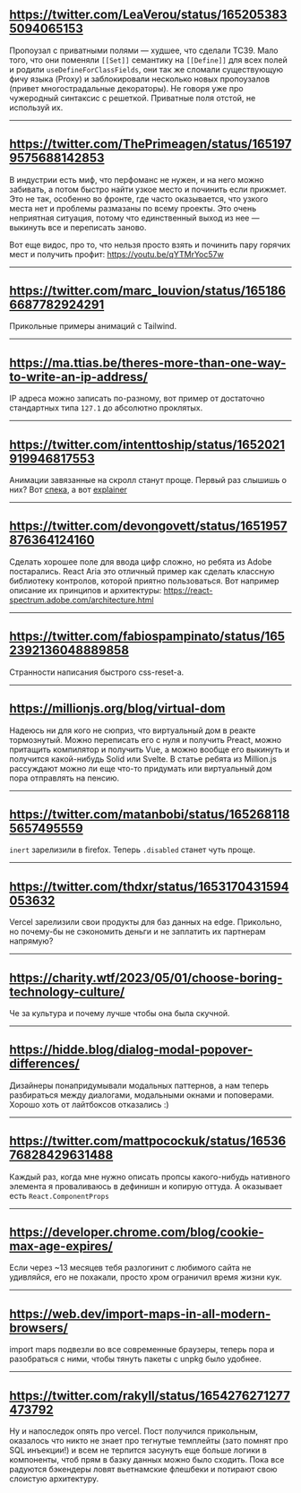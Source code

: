 ## https://twitter.com/LeaVerou/status/1652053835094065153

Пропоузал с приватными полями — худшее, что сделали TC39. Мало того, что они поменяли `[[Set]]` семантику на `[[Define]]` для всех полей и родили `useDefineForClassFields`, они так же сломали существующую фичу языка (Proxy) и заблокировали несколько новых пропоузалов (привет многострадальные декораторы). Не говоря уже про чужеродный синтаксис с решеткой. Приватные поля отстой, не используй их.

---

## https://twitter.com/ThePrimeagen/status/1651979575688142853

В индустрии есть миф, что перфоманс не нужен, и на него можно забивать, а потом быстро найти узкое место и починить если прижмет. Это не так, особенно во фронте, где часто оказывается, что узкого места нет и проблемы размазаны по всему проекты. Это очень неприятная ситуация, потому что единственный выход из нее — выкинуть все и переписать заново.

Вот еще видос, про то, что нельзя просто взять и починить пару горячих мест и получить профит: https://youtu.be/qYTMrYoc57w

---

## https://twitter.com/marc_louvion/status/1651866687782924291

Прикольные примеры анимаций с Tailwind.

---

## https://ma.ttias.be/theres-more-than-one-way-to-write-an-ip-address/

IP адреса можно записать по-разному, вот пример от достаточно стандартных типа `127.1` до абсолютно проклятых.

---

## https://twitter.com/intenttoship/status/1652021919946817553

Анимации завязанные на скролл станут проще. Первый раз слышишь о них? Вот [спека](https://drafts.csswg.org/scroll-animations-1/), а вот [explainer](https://github.com/w3c/csswg-drafts/blob/main/scroll-animations-1/EXPLAINER.md)

---

## https://twitter.com/devongovett/status/1651957876364124160

Сделать хорошее поле для ввода цифр сложно, но ребята из Adobe постарались. React Aria это отличный пример как сделать классную библиотеку контролов, которой приятно пользоваться. Вот например описание их принципов и архитектуры: https://react-spectrum.adobe.com/architecture.html

---

## https://twitter.com/fabiospampinato/status/1652392136048889858

Странности написания быстрого css-reset-а.

---

## https://millionjs.org/blog/virtual-dom

Надеюсь ни для кого не сюприз, что виртуальный дом в реакте тормознутый. Можно переписать его с нуля и получить Preact, можно притащить компилятор и получить Vue, а можно вообще его выкинуть и получится какой-нибудь Solid или Svelte. В статье ребята из Million.js рассуждают можно ли еще что-то придумать или виртуальный дом пора отправлять на пенсию.

---

## https://twitter.com/matanbobi/status/1652681185657495559

`inert` зарелизили в firefox. Теперь `.disabled` станет чуть проще.

---

## https://twitter.com/thdxr/status/1653170431594053632

Vercel зарелизили свои продукты для баз данных на edge. Прикольно, но почему-бы не сэкономить деньги и не заплатить их партнерам напрямую?

---

## https://charity.wtf/2023/05/01/choose-boring-technology-culture/

Че за культура и почему лучше чтобы она была скучной.

---

## https://hidde.blog/dialog-modal-popover-differences/

Дизайнеры понапридумывали модальных паттернов, а нам теперь разбираться между диалогами, модальными окнами и поповерами. Хорошо хоть от лайтбоксов отказались :)

---

## https://twitter.com/mattpocockuk/status/1653676828429631488

Каждый раз, когда мне нужно описать пропсы какого-нибудь нативного элемента я проваливаюсь в дефинишн и копирую оттуда. А оказывает есть `React.ComponentProps`

---

## https://developer.chrome.com/blog/cookie-max-age-expires/

Если через ~13 месяцев тебя разлогинит с любимого сайта не удивляйся, его не похакали, просто хром ограничил время жизни кук.

---

## https://web.dev/import-maps-in-all-modern-browsers/

import maps подвезли во все современные браузеры, теперь пора и разобраться с ними, чтобы тянуть пакеты с unpkg было удобнее.

---

## https://twitter.com/rakyll/status/1654276271277473792

Ну и напоследок опять про vercel. Пост получился прикольным, оказалось что никто не знает про тегнутые темплейты (зато помнят про SQL инъекции!) и всем не терпится засунуть еще больше логики в компоненты, чтоб прям в базку данных можно было сходить. Пока все радуются бэкендеры ловят вьетнамские флешбеки и потирают свою слоистую архитектуру.
